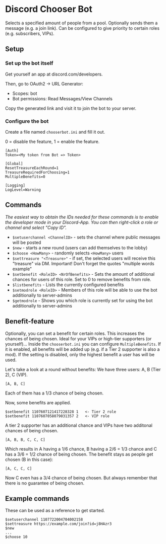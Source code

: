 # Discord Chooser Bot
Selects a specified amount of people from a pool.
Optionally sends them a message (e.g. a join link). Can be configured to give priority to certain roles (e.g. subscribers, VIPs).

## Setup
### Set up the bot itself
Get yourself an app at discord.com/developers.

Then, go to OAuth2 -> URL Generator:
* Scopes: bot
* Bot permissions: Read Messages/View Channels

Copy the generated link and visit it to join the bot to your server.

### Configure the bot
Create a file named `chooserbot.ini` and fill it out.

0 = disable the feature, 1 = enable the feature.
```
[Auth]
Token=<My token from Bot => Token>

[Global]
ResetTreasureEachRound=1
TreasureRequiredForChoosing=1
MultipleBenefits=0

[Logging]
LogLevel=Warning
```

## Commands
_The easiest way to obtain the IDs needed for these commands is to enable the developer mode in your Discord-App. You can then right-click a role or channel and select "Copy ID"._
* `$setuserchannel <ChannelID>` - sets the channel where public messages will be posted
* `$new` - starts a new round (users can add themselves to the lobby)
* `$choose <HowMany>` - randomly selects `<HowMany>` users
* `$settreasure "<Treasure>"` - if set, the selected users will receive this "treasure" via DM. Important! Don't forget the quotes "multiple words example"
* `$setbenefit <RoleID> <NrOfBenefits>` - Sets the amount of additional chances for users of this role. Set to 0 to remove benefits from role.
* `$listbenefits` - Lists the currently configured benefits
* `$setmodrole <RoleID>` - Members of this role will be able to use the bot additionally to server-admins
* `$getmodrole` - Shows you which role is currently set for using the bot additionally to server-admins

## Benefit-feature
Optionally, you can set a benefit for certain roles. This increases the chances of being chosen. Ideal for your VIPs or high-tier supporters (or yourself)...
Inside the `chooserbot.ini` you can configure `MultipleBenefits`. If it is enabled, all benefits will be added up (e.g. if a Tier 2 supporter is also a mod). If the setting is disabled, only the highest benefit a user has will be used.

Let's take a look at a round without benefits: We have three users: A, B (Tier 2), C (VIP).
```
[A, B, C]
```
Each of them has a 1/3 chance of being chosen.

Now, some benefits are applied.
```
$setbenefit 1107607121417228328 1   <- Tier 2 role
$setbenefit 1107607058079031357 2   <- VIP role
```
A tier 2 supporter has an additional chance and VIPs have two additonal chances of being chosen.
```
[A, B, B, C, C, C]
```
Which results in A having a 1/6 chance, B having a 2/6 = 1/3 chance and C has a 3/6 = 1/2 chance of being chosen.
The benefit stays as people get chosen (B in this case):
```
[A, C, C, C]
```
Now C even has a 3/4 chance of being chosen. But always remember that there is no guarantee of being chosen.

## Example commands
These can be used as a reference to get started. 
```
$setuserchannel 1107722004704002158
$settreasure https://example.com/join?id=j8HAzr3
$new
...
$choose 10
```